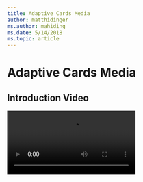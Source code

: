 ```yaml
---
title: Adaptive Cards Media
author: matthidinger
ms.author: mahiding
ms.date: 5/14/2018
ms.topic: article
---
```


# Adaptive Cards Media

## Introduction Video

<video src="https://adaptivecardsblob.blob.core.windows.net/assets/AdaptiveCardsOverviewVideo.mp4">

## Build 2018

<iframe src="https://medius.studios.ms/Embed/Video/BRK2401?SFYT=true" width="960" height="540" allowFullScreen frameBorder="0"></iframe>

## Windows Developer Day

<iframe width="560" height="315" src="https://www.youtube.com/embed/7BfKcU-7UjA" frameborder="0" allow="autoplay; encrypted-media" allowfullscreen></iframe>

<iframe src="https://channel9.msdn.com/Events/Windows/Windows-Developer-Day-Fall-Creators-Update/WinDev003/player" width="960" height="540" allowFullScreen frameBorder="0"></iframe>

## Ignite 2017

<iframe width="560" height="315" src="https://www.youtube.com/embed/v3pOg0EO2t4" frameborder="0" allow="autoplay; encrypted-media" allowfullscreen></iframe>

## Build 2017 

<iframe src="https://channel9.msdn.com/Events/Build/2017/B8002/player" width="960" height="540" allowFullScreen frameBorder="0"></iframe>

